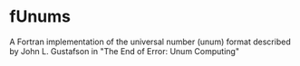 # fUnums
A Fortran implementation of the universal number (unum) format described by John L. Gustafson in "The End of Error: Unum Computing"
